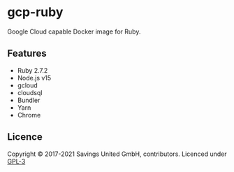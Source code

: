 # gcp-ruby
Google Cloud capable Docker image for Ruby.

## Features

- Ruby 2.7.2
- Node.js v15
- gcloud
- cloudsql
- Bundler
- Yarn
- Chrome

## Licence

Copyright © 2017-2021 Savings United GmbH, contributors. Licenced under [GPL-3](https://github.com/pcvg/gcp-ruby/blob/master/LICENSE)
